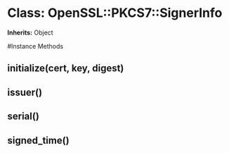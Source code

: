 # Class: OpenSSL::PKCS7::SignerInfo
**Inherits:** Object
    




#Instance Methods
## initialize(cert, key, digest) [](#method-i-initialize)

## issuer() [](#method-i-issuer)

## serial() [](#method-i-serial)

## signed_time() [](#method-i-signed_time)

